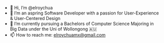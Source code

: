 - 👋 Hi, I’m @elroychua
- 👀 I’m an aspring Software Developer with a passion for User-Experience & User-Centered Design
- 🌱 I’m currently pursuing a Bachelors of Computer Science Majoring in Big Data under the Uni of Wollongong 🇦🇺
- 📫 How to reach me: elroychuamx@gmail.com

<!---
elroychua/elroychua is a ✨ special ✨ repository because its `README.md` (this file) appears on your GitHub profile.
You can click the Preview link to take a look at your changes.
--->
